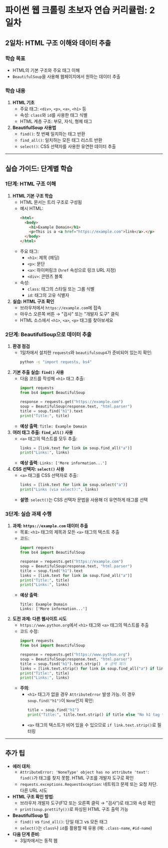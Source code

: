 # 파이썬 웹 크롤링 초보자 연습 커리큘럼: 2일차

## 2일차: HTML 구조 이해와 데이터 추출

### 학습 목표
- HTML의 기본 구조와 주요 태그 이해
- `BeautifulSoup`을 사용해 웹페이지에서 원하는 데이터 추출

### 학습 내용
1. **HTML 기초**
   - 주요 태그: `<div>`, `<p>`, `<a>`, `<h1>` 등
   - 속성: `class`와 `id`를 사용한 태그 식별
   - HTML 계층 구조: 부모, 자식, 형제 태그
2. **BeautifulSoup 사용법**
   - `find()`: 첫 번째 일치하는 태그 반환
   - `find_all()`: 일치하는 모든 태그 리스트 반환
   - `select()`: CSS 선택자를 사용한 유연한 데이터 추출

---

## 실습 가이드: 단계별 학습

### 1단계: HTML 구조 이해
1. **HTML 기본 구조 학습**
   - HTML 문서는 트리 구조로 구성됨
   - 예시 HTML:
     ```html
     <html>
       <body>
         <h1>Example Domain</h1>
         <p>This is a <a href="https://example.com">link</a>.</p>
       </body>
     </html>
     ```
   - 주요 태그:
     - `<h1>`: 제목 (헤딩)
     - `<p>`: 문단
     - `<a>`: 하이퍼링크 (`href` 속성으로 링크 URL 지정)
     - `<div>`: 콘텐츠 블록
   - 속성:
     - `class`: 태그의 스타일 또는 그룹 식별
     - `id`: 태그의 고유 식별자
2. **실습: HTML 구조 확인**
   - 브라우저에서 `https://example.com`에 접속
   - 마우스 오른쪽 버튼 → "검사" 또는 "개발자 도구" 클릭
   - HTML 소스에서 `<h1>`, `<a>`, `<p>` 태그를 찾아보세요

### 2단계: BeautifulSoup으로 데이터 추출
1. **환경 점검**
   - 1일차에서 설치한 `requests`와 `beautifulsoup4`가 준비되어 있는지 확인:
     ```bash
     python -c "import requests, bs4"
     ```
2. **기본 추출 실습: `find()` 사용**
   - 다음 코드를 작성해 `<h1>` 태그 추출:
     ```python
     import requests
     from bs4 import BeautifulSoup

     response = requests.get("https://example.com")
     soup = BeautifulSoup(response.text, "html.parser")
     title = soup.find("h1").text
     print("Title:", title)
     ```
   - **예상 출력**: `Title: Example Domain`
3. **여러 태그 추출: `find_all()` 사용**
   - `<a>` 태그의 텍스트를 모두 추출:
     ```python
     links = [link.text for link in soup.find_all("a")]
     print("Links:", links)
     ```
   - **예상 출력**: `Links: ['More information...']`
4. **CSS 선택자: `select()` 사용**
   - `<a>` 태그를 CSS 선택자로 추출:
     ```python
     links = [link.text for link in soup.select("a")]
     print("Links (via select):", links)
     ```
   - **설명**: `select()`는 CSS 선택자 문법을 사용해 더 유연하게 태그를 선택

### 3단계: 실습 과제 수행
1. **과제: `https://example.com` 데이터 추출**
   - 목표: `<h1>` 태그의 제목과 모든 `<a>` 태그의 텍스트 추출
   - 코드:
     ```python
     import requests
     from bs4 import BeautifulSoup

     response = requests.get("https://example.com")
     soup = BeautifulSoup(response.text, "html.parser")
     title = soup.find("h1").text
     links = [link.text for link in soup.find_all("a")]
     print("Title:", title)
     print("Links:", links)
     ```
   - **예상 출력**:
     ```
     Title: Example Domain
     Links: ['More information...']
     ```
2. **도전 과제: 다른 웹사이트 시도**
   - `https://www.python.org`에서 `<h1>` 태그와 `<a>` 태그의 텍스트를 추출
   - 코드 수정:
     ```python
     import requests
     from bs4 import BeautifulSoup

     response = requests.get("https://www.python.org")
     soup = BeautifulSoup(response.text, "html.parser")
     title = soup.find("h1").text.strip()  # 공백 제거
     links = [link.text.strip() for link in soup.find_all("a") if link.text.strip()]
     print("Title:", title)
     print("Links:", links)
     ```
   - **주의**:
     - `<h1>` 태그가 없을 경우 `AttributeError` 발생 가능. 이 경우 `soup.find("h1")`이 `None`인지 확인:
       ```python
       title = soup.find("h1")
       print("Title:", title.text.strip() if title else "No h1 tag found")
       ```
     - `<a>` 태그의 텍스트가 비어 있을 수 있으므로 `if link.text.strip()`로 필터링

---

## 추가 팁
- **에러 대처**:
  - `AttributeError: 'NoneType' object has no attribute 'text'`: `find()`가 태그를 찾지 못함. HTML 구조를 개발자 도구로 확인
  - `requests.exceptions.RequestException`: 네트워크 문제 또는 요청 차단. 다른 URL 시도
- **HTML 구조 확인 방법**:
  - 브라우저 개발자 도구(F12 또는 오른쪽 클릭 → "검사")로 태그와 속성 확인
  - `print(soup.prettify())`로 파싱된 HTML 구조 출력 가능
- **BeautifulSoup 팁**:
  - `find()` vs `find_all()`: 단일 태그 vs 모든 태그
  - `select()`는 `class`나 `id`를 활용할 때 유용 (예: `.class-name`, `#id-name`)
- **다음 단계 준비**:
  - 3일차에서는 동적 웹